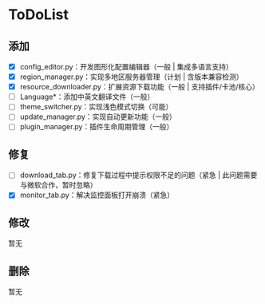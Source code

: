# ToDoList

## 添加

- [X]  config_editor.py：开发图形化配置编辑器（一般 | 集成多语言支持）
- [X]  region_manager.py：实现多地区服务器管理（计划 | 含版本兼容检测）
- [X]  resource_downloader.py：扩展资源下载功能（一般 | 支持插件/卡池/核心）
- [ ]  Language\*：添加中英文翻译文件（一般）
- [ ]  theme_switcher.py：实现浅色模式切换（可能）
- [ ]  update_manager.py：实现自动更新功能（一般）
- [ ]  plugin_manager.py：插件生命周期管理（一般）

## 修复

- [ ]  download_tab.py：修复下载过程中提示权限不足的问题（紧急 | 此问题需要与微软合作，暂时忽略）
- [X]  monitor_tab.py：解决监控面板打开崩溃（紧急）

## 修改

暂无

## 删除

暂无
